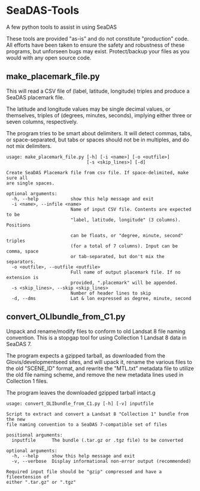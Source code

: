# SeaDAS-Tools
A few python tools to assist in using SeaDAS

These tools are provided "as-is" and do not constitute "production" code.
All efforts have been taken to ensure the safety and robustness of these programs, but unforseen bugs may exist. Protect/backup your files as you would with any open source code.

## make_placemark_file.py
This will read a CSV file of (label, latitude, longitude) triples and produce a SeaDAS placemark file.

The latitude and longitude values may be single decimal values, or themselves, triples of (degrees, minutes, seconds), implying either three or seven columns, respectively.

The program tries to be smart about delimiters. It will detect commas, tabs, or space-separated, but tabs or spaces should not be in multiples, and do not mix delimiters.


```
usage: make_placemark_file.py [-h] [-i <name>] [-o <outfile>]
                              [-s <skip_lines>] [-d]

Create SeaDAS Placemark file from csv file. If space-delimited, make sure all
are single spaces.

optional arguments:
  -h, --help            show this help message and exit
  -i <name>, --infile <name>
                        Name of input CSV file. Contents are expected to be
                        "label, latitude, longitude" (3 columns). Positions

                        can be floats, or "degree, minute, second" triples
                        (for a total of 7 columns). Input can be comma, space
                        or tab-separated, but don't mix the separators.
  -o <outfile>, --outfile <outfile>
                        Full name of output placemark file. If no extension is
                        provided, ".placemark" will be appended.
  -s <skip_lines>, --skip <skip_lines>
                        Number of header lines to skip
  -d, --dms             Lat & lon expressed as degree, minute, second
```

## convert_OLIbundle_from_C1.py
Unpack and rename/modify files to conform to old Landsat 8 file naming convention. This is a stopgap tool for using Collection 1 Landsat 8 data in SeaDAS 7.

The program expects a gzipped tarball, as downloaded from the Glovis/developmentseed sites, and will upack it, rename the various files to the old "SCENE_ID" format, and rewrite the "MTL.txt" metadata file to utilize the old file naming scheme, and remove the new metadata lines used in Collection 1 files.

The program leaves the downloaded gzipped tarball intact.g


```
usage: convert_OLIbundle_from_C1.py [-h] [-v] inputfile

Script to extract and convert a Landsat 8 "Collection 1" bundle from the new
file naming convention to a SeaDAS 7-compatible set of files

positional arguments:
  inputfile      The bundle (.tar.gz or .tgz file) to be converted

optional arguments:
  -h, --help     show this help message and exit
  -v, --verbose  Display informational non-error output (recommended)

Required input file should be "gzip" compressed and have a fileextension of
either ".tar.gz" or ".tgz"
```
